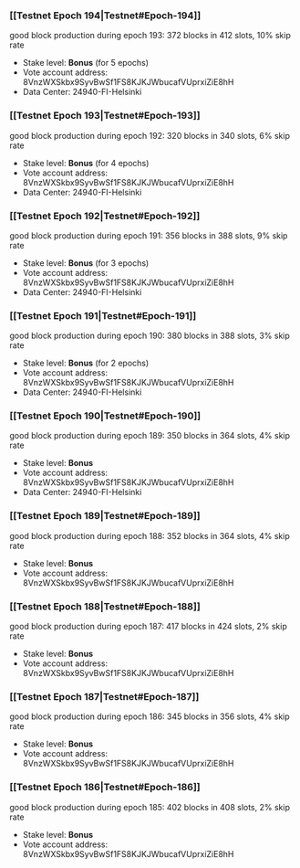 ### [[Testnet Epoch 194|Testnet#Epoch-194]]
good block production during epoch 193: 372 blocks in 412 slots, 10% skip rate
* Stake level: **Bonus** (for 5 epochs)
* Vote account address: 8VnzWXSkbx9SyvBwSf1FS8KJKJWbucafVUprxiZiE8hH
* Data Center: 24940-FI-Helsinki
### [[Testnet Epoch 193|Testnet#Epoch-193]]
good block production during epoch 192: 320 blocks in 340 slots, 6% skip rate
* Stake level: **Bonus** (for 4 epochs)
* Vote account address: 8VnzWXSkbx9SyvBwSf1FS8KJKJWbucafVUprxiZiE8hH
* Data Center: 24940-FI-Helsinki
### [[Testnet Epoch 192|Testnet#Epoch-192]]
good block production during epoch 191: 356 blocks in 388 slots, 9% skip rate
* Stake level: **Bonus** (for 3 epochs)
* Vote account address: 8VnzWXSkbx9SyvBwSf1FS8KJKJWbucafVUprxiZiE8hH
* Data Center: 24940-FI-Helsinki
### [[Testnet Epoch 191|Testnet#Epoch-191]]
good block production during epoch 190: 380 blocks in 388 slots, 3% skip rate
* Stake level: **Bonus** (for 2 epochs)
* Vote account address: 8VnzWXSkbx9SyvBwSf1FS8KJKJWbucafVUprxiZiE8hH
* Data Center: 24940-FI-Helsinki
### [[Testnet Epoch 190|Testnet#Epoch-190]]
good block production during epoch 189: 350 blocks in 364 slots, 4% skip rate
* Stake level: **Bonus**
* Vote account address: 8VnzWXSkbx9SyvBwSf1FS8KJKJWbucafVUprxiZiE8hH
* Data Center: 24940-FI-Helsinki
### [[Testnet Epoch 189|Testnet#Epoch-189]]
good block production during epoch 188: 352 blocks in 364 slots, 4% skip rate
* Stake level: **Bonus**
* Vote account address: 8VnzWXSkbx9SyvBwSf1FS8KJKJWbucafVUprxiZiE8hH
### [[Testnet Epoch 188|Testnet#Epoch-188]]
good block production during epoch 187: 417 blocks in 424 slots, 2% skip rate
* Stake level: **Bonus**
* Vote account address: 8VnzWXSkbx9SyvBwSf1FS8KJKJWbucafVUprxiZiE8hH
### [[Testnet Epoch 187|Testnet#Epoch-187]]
good block production during epoch 186: 345 blocks in 356 slots, 4% skip rate
* Stake level: **Bonus**
* Vote account address: 8VnzWXSkbx9SyvBwSf1FS8KJKJWbucafVUprxiZiE8hH
### [[Testnet Epoch 186|Testnet#Epoch-186]]
good block production during epoch 185: 402 blocks in 408 slots, 2% skip rate
* Stake level: **Bonus**
* Vote account address: 8VnzWXSkbx9SyvBwSf1FS8KJKJWbucafVUprxiZiE8hH